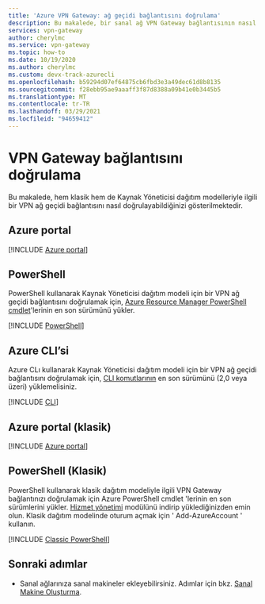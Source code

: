 ```yaml
---
title: 'Azure VPN Gateway: ağ geçidi bağlantısını doğrulama'
description: Bu makalede, bir sanal ağ VPN Gateway bağlantısının nasıl doğrulanyapılacağı gösterilir.
services: vpn-gateway
author: cherylmc
ms.service: vpn-gateway
ms.topic: how-to
ms.date: 10/19/2020
ms.author: cherylmc
ms.custom: devx-track-azurecli
ms.openlocfilehash: b59294d07ef64875cb6fbd3e3a49dec61d8b8135
ms.sourcegitcommit: f28ebb95ae9aaaff3f87d8388a09b41e0b3445b5
ms.translationtype: MT
ms.contentlocale: tr-TR
ms.lasthandoff: 03/29/2021
ms.locfileid: "94659412"
---
```

# <a name="verify-a-vpn-gateway-connection"></a>VPN Gateway bağlantısını doğrulama

Bu makalede, hem klasik hem de Kaynak Yöneticisi dağıtım modelleriyle ilgili bir VPN ağ geçidi bağlantısını nasıl doğrulayabildiğinizi gösterilmektedir.

## <a name="azure-portal"></a>Azure portal

[!INCLUDE [Azure portal](../../includes/vpn-gateway-verify-connection-portal-rm-include.md)]

## <a name="powershell"></a>PowerShell

PowerShell kullanarak Kaynak Yöneticisi dağıtım modeli için bir VPN ağ geçidi bağlantısını doğrulamak için, [Azure Resource Manager PowerShell cmdlet](/powershell/azure/)'lerinin en son sürümünü yükler.

[!INCLUDE [PowerShell](../../includes/vpn-gateway-verify-connection-ps-rm-include.md)]

## <a name="azure-cli"></a>Azure CLI’si

Azure CLı kullanarak Kaynak Yöneticisi dağıtım modeli için bir VPN ağ geçidi bağlantısını doğrulamak için, [CLI komutlarının](/cli/azure/install-azure-cli) en son sürümünü (2,0 veya üzeri) yüklemelisiniz.

[!INCLUDE [CLI](../../includes/vpn-gateway-verify-connection-cli-rm-include.md)]

## <a name="azure-portal-classic"></a>Azure portal (klasik)

[!INCLUDE [Azure portal](../../includes/vpn-gateway-verify-connection-azureportal-classic-include.md)]

## <a name="powershell-classic"></a>PowerShell (Klasik)

PowerShell kullanarak klasik dağıtım modeliyle ilgili VPN Gateway bağlantınızı doğrulamak için Azure PowerShell cmdlet 'lerinin en son sürümlerini yükler. [Hizmet yönetimi](/powershell/azure/servicemanagement/install-azure-ps?#azure-service-management-cmdlets) modülünü indirip yüklediğinizden emin olun. Klasik dağıtım modelinde oturum açmak için ' Add-AzureAccount ' kullanın.

[!INCLUDE [Classic PowerShell](../../includes/vpn-gateway-verify-connection-ps-classic-include.md)]

## <a name="next-steps"></a>Sonraki adımlar

* Sanal ağlarınıza sanal makineler ekleyebilirsiniz. Adımlar için bkz. [Sanal Makine Oluşturma](../virtual-machines/windows/quick-create-portal.md).